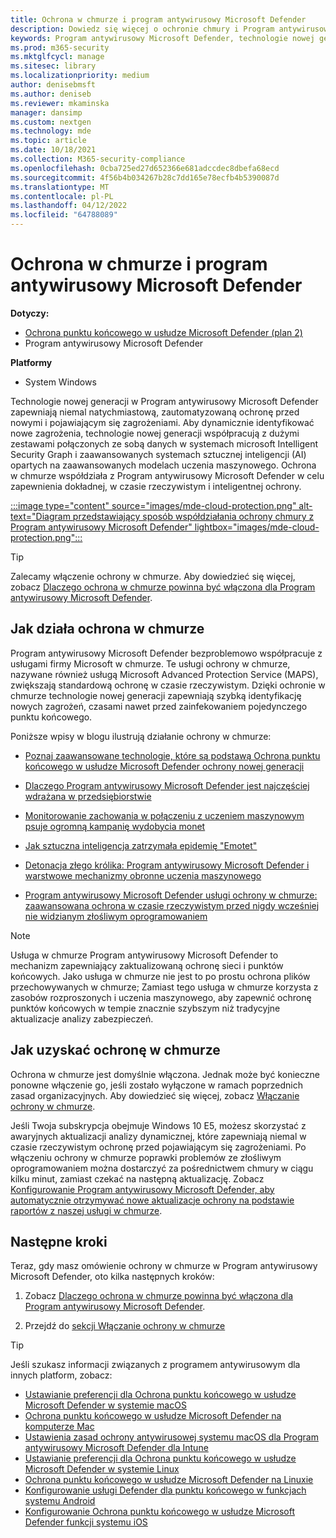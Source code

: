 ```yaml
---
title: Ochrona w chmurze i program antywirusowy Microsoft Defender
description: Dowiedz się więcej o ochronie chmury i Program antywirusowy Microsoft Defender
keywords: Program antywirusowy Microsoft Defender, technologie nowej generacji, av nowej generacji, uczenie maszynowe, oprogramowanie chroniące przed złośliwym kodem, zabezpieczenia, defender, chmura, ochrona w chmurze
ms.prod: m365-security
ms.mktglfcycl: manage
ms.sitesec: library
ms.localizationpriority: medium
author: denisebmsft
ms.author: deniseb
ms.reviewer: mkaminska
manager: dansimp
ms.custom: nextgen
ms.technology: mde
ms.topic: article
ms.date: 10/18/2021
ms.collection: M365-security-compliance
ms.openlocfilehash: 0cba725ed27d652366e681adccdec8dbefa68ecd
ms.sourcegitcommit: 4f56b4b034267b28c7dd165e78ecfb4b5390087d
ms.translationtype: MT
ms.contentlocale: pl-PL
ms.lasthandoff: 04/12/2022
ms.locfileid: "64788089"
---
```

# <a name="cloud-protection-and-microsoft-defender-antivirus"></a>Ochrona w chmurze i program antywirusowy Microsoft Defender

**Dotyczy:**

- [Ochrona punktu końcowego w usłudze Microsoft Defender (plan 2)](https://go.microsoft.com/fwlink/p/?linkid=2154037) 
- Program antywirusowy Microsoft Defender

**Platformy**
- System Windows

Technologie nowej generacji w Program antywirusowy Microsoft Defender zapewniają niemal natychmiastową, zautomatyzowaną ochronę przed nowymi i pojawiającym się zagrożeniami. Aby dynamicznie identyfikować nowe zagrożenia, technologie nowej generacji współpracują z dużymi zestawami połączonych ze sobą danych w systemach microsoft Intelligent Security Graph i zaawansowanych systemach sztucznej inteligencji (AI) opartych na zaawansowanych modelach uczenia maszynowego. Ochrona w chmurze współdziała z Program antywirusowy Microsoft Defender w celu zapewnienia dokładnej, w czasie rzeczywistym i inteligentnej ochrony. 

[:::image type="content" source="images/mde-cloud-protection.png" alt-text="Diagram przedstawiający sposób współdziałania ochrony chmury z Program antywirusowy Microsoft Defender" lightbox="images/mde-cloud-protection.png":::](enable-cloud-protection-microsoft-defender-antivirus.md)

> [!TIP]
> Zalecamy włączenie ochrony w chmurze. Aby dowiedzieć się więcej, zobacz [Dlaczego ochrona w chmurze powinna być włączona dla Program antywirusowy Microsoft Defender](why-cloud-protection-should-be-on-mdav.md). 

## <a name="how-cloud-protection-works"></a>Jak działa ochrona w chmurze

Program antywirusowy Microsoft Defender bezproblemowo współpracuje z usługami firmy Microsoft w chmurze. Te usługi ochrony w chmurze, nazywane również usługą Microsoft Advanced Protection Service (MAPS), zwiększają standardową ochronę w czasie rzeczywistym. Dzięki ochronie w chmurze technologie nowej generacji zapewniają szybką identyfikację nowych zagrożeń, czasami nawet przed zainfekowaniem pojedynczego punktu końcowego. 

Poniższe wpisy w blogu ilustrują działanie ochrony w chmurze:

- [Poznaj zaawansowane technologie, które są podstawą Ochrona punktu końcowego w usłudze Microsoft Defender ochrony nowej generacji](https://www.microsoft.com/security/blog/2019/06/24/inside-out-get-to-know-the-advanced-technologies-at-the-core-of-microsoft-defender-atp-next-generation-protection/)

- [Dlaczego Program antywirusowy Microsoft Defender jest najczęściej wdrażana w przedsiębiorstwie](https://www.microsoft.com/security/blog/2018/03/22/why-windows-defender-antivirus-is-the-most-deployed-in-the-enterprise) 

- [Monitorowanie zachowania w połączeniu z uczeniem maszynowym psuje ogromną kampanię wydobycia monet](https://www.microsoft.com/security/blog/2018/03/07/behavior-monitoring-combined-with-machine-learning-spoils-a-massive-dofoil-coin-mining-campaign)

- [Jak sztuczna inteligencja zatrzymała epidemię "Emotet"](https://www.microsoft.com/security/blog/2018/02/14/how-artificial-intelligence-stopped-an-emotet-outbreak)

- [Detonacja złego królika: Program antywirusowy Microsoft Defender i warstwowe mechanizmy obronne uczenia maszynowego](https://www.microsoft.com/security/blog/2017/12/11/detonating-a-bad-rabbit-windows-defender-antivirus-and-layered-machine-learning-defenses)

- [Program antywirusowy Microsoft Defender usługi ochrony w chmurze: zaawansowana ochrona w czasie rzeczywistym przed nigdy wcześniej nie widzianym złośliwym oprogramowaniem](https://www.microsoft.com/security/blog/2017/07/18/windows-defender-antivirus-cloud-protection-service-advanced-real-time-defense-against-never-before-seen-malware) 


> [!NOTE]
> Usługa w chmurze Program antywirusowy Microsoft Defender to mechanizm zapewniający zaktualizowaną ochronę sieci i punktów końcowych. Jako usługa w chmurze nie jest to po prostu ochrona plików przechowywanych w chmurze; Zamiast tego usługa w chmurze korzysta z zasobów rozproszonych i uczenia maszynowego, aby zapewnić ochronę punktów końcowych w tempie znacznie szybszym niż tradycyjne aktualizacje analizy zabezpieczeń.

## <a name="how-to-get-cloud-protection"></a>Jak uzyskać ochronę w chmurze 

Ochrona w chmurze jest domyślnie włączona. Jednak może być konieczne ponowne włączenie go, jeśli zostało wyłączone w ramach poprzednich zasad organizacyjnych. Aby dowiedzieć się więcej, zobacz [Włączanie ochrony w chmurze](enable-cloud-protection-microsoft-defender-antivirus.md).

Jeśli Twoja subskrypcja obejmuje Windows 10 E5, możesz skorzystać z awaryjnych aktualizacji analizy dynamicznej, które zapewniają niemal w czasie rzeczywistym ochronę przed pojawiającym się zagrożeniami. Po włączeniu ochrony w chmurze poprawki problemów ze złośliwym oprogramowaniem można dostarczyć za pośrednictwem chmury w ciągu kilku minut, zamiast czekać na następną aktualizację. Zobacz [Konfigurowanie Program antywirusowy Microsoft Defender, aby automatycznie otrzymywać nowe aktualizacje ochrony na podstawie raportów z naszej usługi w chmurze](manage-event-based-updates-microsoft-defender-antivirus.md#cloud-report-updates).

## <a name="next-steps"></a>Następne kroki

Teraz, gdy masz omówienie ochrony w chmurze w Program antywirusowy Microsoft Defender, oto kilka następnych kroków:

1. Zobacz [Dlaczego ochrona w chmurze powinna być włączona dla Program antywirusowy Microsoft Defender](why-cloud-protection-should-be-on-mdav.md).

2. Przejdź do [sekcji Włączanie ochrony w chmurze](enable-cloud-protection-microsoft-defender-antivirus.md)

> [!TIP]
> Jeśli szukasz informacji związanych z programem antywirusowym dla innych platform, zobacz:
> - [Ustawianie preferencji dla Ochrona punktu końcowego w usłudze Microsoft Defender w systemie macOS](mac-preferences.md)
> - [Ochrona punktu końcowego w usłudze Microsoft Defender na komputerze Mac](microsoft-defender-endpoint-mac.md)
> - [Ustawienia zasad ochrony antywirusowej systemu macOS dla Program antywirusowy Microsoft Defender dla Intune](/mem/intune/protect/antivirus-microsoft-defender-settings-macos)
> - [Ustawianie preferencji dla Ochrona punktu końcowego w usłudze Microsoft Defender w systemie Linux](linux-preferences.md)
> - [Ochrona punktu końcowego w usłudze Microsoft Defender na Linuxie](microsoft-defender-endpoint-linux.md)
> - [Konfigurowanie usługi Defender dla punktu końcowego w funkcjach systemu Android](android-configure.md)
> - [Konfigurowanie Ochrona punktu końcowego w usłudze Microsoft Defender funkcji systemu iOS](ios-configure-features.md)